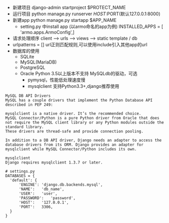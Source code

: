* 新建项目
  django-admin startproject $PROTECT_NAME
* 运行项目
  python manage.py runserver $HOST:$PORT(默认127.0.0.1:8000)
* 新建app
  python manage.py startapp $APP_NAME
  * setting.py 中install app (以armo命名的app为例)
  INSTALLED_APPS = [ 'armo.apps.ArmoConfig',]
* 请求处理顺序
  client --> urls --> views --> static template / db
* urlpatterns = []
  url正则匹配规则,可以使用include引入其他app的url
* 数据库的使用
  * SQLite
  * MySQL(MariaDB)
  * PostgreSQL
  * Oracle
  Python 3.5以上版本不支持 MySQLdb的驱动，可选
    * pymysql，性能低处理速度慢
    * mysqlclient 支持Python3.3+,django推荐使用
```
MySQL DB API Drivers
MySQL has a couple drivers that implement the Python Database API described in PEP 249:

mysqlclient is a native driver. It’s the recommended choice.
MySQL Connector/Python is a pure Python driver from Oracle that does not require the MySQL client library or any Python modules outside the standard library.
These drivers are thread-safe and provide connection pooling.

In addition to a DB API driver, Django needs an adapter to access the database drivers from its ORM. Django provides an adapter for mysqlclient while MySQL Connector/Python includes its own.

mysqlclient
Django requires mysqlclient 1.3.7 or later.

# settings.py
DATABASES = {
  'default': {
      'ENGINE': 'django.db.backends.mysql',
      'NAME':	'db_name',
      'USER':	'user',
      'PASSWORD':	'password',
      'HOST':	'127.0.0.1',
      'PORT':	3306,
  }
}
```
